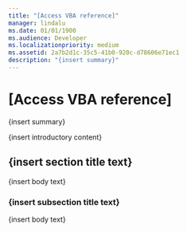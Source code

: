 ```yaml
---
title: "[Access VBA reference]"
manager: lindalu 
ms.date: 01/01/1900
ms.audience: Developer  
ms.localizationpriority: medium
ms.assetid: 2a7b2d1c-35c5-41b0-920c-d78606e71ec1
description: "{insert summary}"
---
```


# [Access VBA reference]

{insert summary}
  
{insert introductory content}
  
## {insert section title text}

{insert body text}
  
### {insert subsection title text}

{insert body text}
  